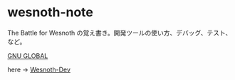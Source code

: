 # wesnoth-note
The Battle for Wesnoth の覚え書き。開発ツールの使い方、デバッグ、テスト、など。

[GNU GLOBAL](gnu-global/gnu-global.md "gnu-global")

here -> [Wesnoth-Dev](gnu-global/HTML/index.html "Wesnoth-Dev")

